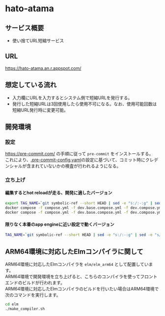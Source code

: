 # hato-atama

## サービス概要

- 使い捨てURL短縮サービス

## URL

<https://hato-atama.an.r.appspot.com/>

## 想定している流れ

- 入力欄にURLを入力するとシステム側で短縮URLを発行する。
- 発行した短縮URLは3回使用したら使用不可になる。なお、使用可能回数は短縮URL発行時に変更可能。

## 開発環境

### 設定

<https://pre-commit.com/> の手順に従って `pre-commit` をインストールする。  
これにより、[.pre-commit-config.yaml](.pre-commit-config.yaml)の設定に基づいて、コミット時にクレデンシャルが含まれていないかの検査が行われるようになる。

### 立ち上げ

#### 編集するとhot reloadが走る、開発に適したバージョン

```sh
export TAG_NAME=`git symbolic-ref --short HEAD | sed -e "s:/:-:g" | sed -e "s/^master$/latest/g"`
docker compose -f compose.yml -f dev.base.compose.yml -f dev.compose.yml build
docker compose -f compose.yml -f dev.base.compose.yml -f dev.compose.yml watch
```

#### 限りなく本番のapp engineに近い設定で動くバージョン

```sh
TAG_NAME=`git symbolic-ref --short HEAD | sed -e "s:/:-:g" | sed -e "s/^master$/latest/g"` docker compose -f compose.yml -f staging.compose.yml up --build
```

## ARM64環境に対応したElmコンパイラに関して

ARM64環境に対応したElmコンパイラを `elm/elm_arm64` として配置しています。  
ARM64環境で開発環境を立ち上げると、こちらのコンパイラを使ってフロントエンドのビルドが行われます。  
ARM64環境に対応したElmコンパイラのビルドを行いたい場合はARM64環境で次のコマンドを実行します。

```sh
cd elm
./make_compiler.sh
```
